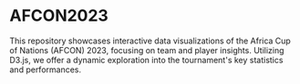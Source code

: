 # AFCON2023
This repository showcases interactive data visualizations of the Africa Cup of Nations (AFCON) 2023, focusing on team and player insights. Utilizing D3.js, we offer a dynamic exploration into the tournament's key statistics and performances.
